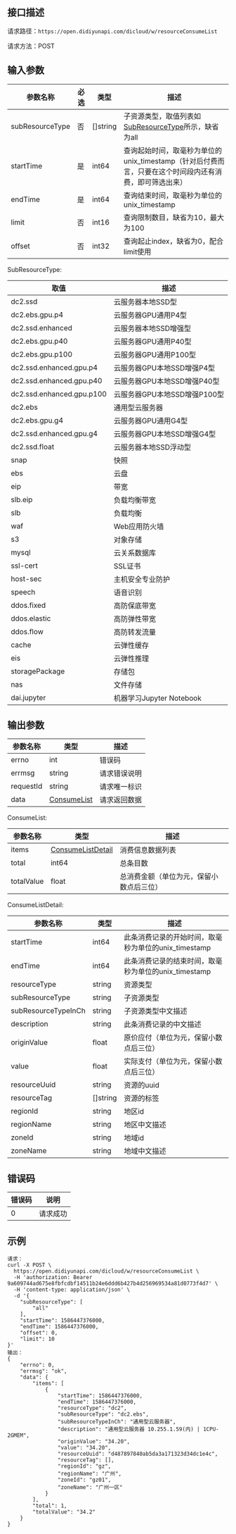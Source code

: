 ## 接口描述
请求路径：`https://open.didiyunapi.com/dicloud/w/resourceConsumeList`

请求方法：POST

## 输入参数
|参数名称 | 必选 | 类型 | 描述|
|--------|-----|-----|-----|
| subResourceType | 否 | []string |子资源类型，取值列表如[SubResourceType](#subResourceType)所示，缺省为all|
| startTime | 是 | int64 |查询起始时间，取毫秒为单位的unix_timestamp（针对后付费而言，只要在这个时间段内还有消费，即可筛选出来）|
| endTime | 是 | int64 | 查询结束时间，取毫秒为单位的unix_timestamp |
| limit  | 否 | int16  | 查询限制数目，缺省为10，最大为100 |
| offset  | 否 | int32  | 查询起止index，缺省为0，配合limit使用 |

<span id="subResourceType"></span>
SubResourceType:

| 取值 | 描述 |
| ------ | ----- |
|dc2.ssd|云服务器本地SSD型|
|dc2.ebs.gpu.p4|云服务器GPU通用P4型|
|dc2.ssd.enhanced|云服务器本地SSD增强型|
|dc2.ebs.gpu.p40|云服务器GPU通用P40型|
|dc2.ebs.gpu.p100|云服务器GPU通用P100型|
|dc2.ssd.enhanced.gpu.p4|云服务器GPU本地SSD增强P4型|
|dc2.ssd.enhanced.gpu.p40|云服务器GPU本地SSD增强P40型|
|dc2.ssd.enhanced.gpu.p100|云服务器GPU本地SSD增强P100型|
|dc2.ebs|通用型云服务器|
|dc2.ebs.gpu.g4|云服务器GPU通用G4型|
|dc2.ssd.enhanced.gpu.g4|云服务器GPU本地SSD增强G4型|
|dc2.ssd.float|云服务器本地SSD浮动型|
|snap|快照|
|ebs|云盘|
|eip|带宽|
|slb.eip|负载均衡带宽|
|slb|负载均衡|
|waf|Web应用防火墙|
|s3|对象存储|
|mysql|云关系数据库|
|ssl-cert|SSL证书|
|host-sec|主机安全专业防护|
|speech|语音识别|
|ddos.fixed|高防保底带宽|
|ddos.elastic|高防弹性带宽|
|ddos.flow|高防转发流量|
|cache|云弹性缓存|
|eis|云弹性推理|
|storagePackage|存储包|
|nas|文件存储|
|dai.jupyter|机器学习Jupyter Notebook|

## 输出参数
|参数名称  | 类型 | 描述|
|--------|-----|-----|
|errno | int  |错误码 |
|errmsg|string|请求错误说明	|
|requestId |string|请求唯一标识 |
|data | [ConsumeList](#consumeList)	 | 请求返回数据 | 

<span id="consumeList"></span>
ConsumeList:

|参数名称  | 类型 | 描述 |
| -------- | ----- | ----- |
| items | [ConsumeListDetail](#consumeListDetail) | 消费信息数据列表 |
| total | int64 | 总条目数 |
| totalValue | float | 总消费金额（单位为元，保留小数点后三位） |

<span id="consumeListDetail"></span>
ConsumeListDetail:

|参数名称  | 类型 | 描述 |
| -------- | ----- | ----- |
|startTime|int64|此条消费记录的开始时间，取毫秒为单位的unix_timestamp|
|endTime|int64|此条消费记录的结束时间，取毫秒为单位的unix_timestamp|
|resourceType|string|资源类型|
|subResourceType|string|子资源类型|
|subResourceTypeInCh|string|子资源类型中文描述|
|description|string|此条消费记录的中文描述|
|originValue|float|原价应付（单位为元，保留小数点后三位）|
|value|float|实际支付（单位为元，保留小数点后三位）|
|resourceUuid|string|资源的uuid|
|resourceTag|[]string|资源的标签|
|regionId|string|地区id|
|regionName|string|地区中文描述|
|zoneId|string|地域id|
|zoneName|string|地域中文描述|



## 错误码
|错误码 | 说明    |
|------|--------|
| 0    | 请求成功  |

## 示例

```
请求：
curl -X POST \
  https://open.didiyunapi.com/dicloud/w/resourceConsumeList \
  -H 'authorization: Bearer 9a609744ad675e8fbfcdbf14511b24e6ddd6b427b4d256969534a81d0773f4d7' \
  -H 'content-type: application/json' \
  -d '{
    "subResourceType": [
        "all"
    ],
    "startTime": 1586447376000,
    "endTime": 1586447376000,
    "offset": 0,
    "limit": 10
}'
输出：
{
    "errno": 0,
    "errmsg": "ok",
    "data": {
        "items": [
            {
                "startTime": 1586447376000,
                "endTime": 1586447376000,
                "resourceType": "dc2",
                "subResourceType": "dc2.ebs",
                "subResourceTypeInCh": "通用型云服务器",
                "description": "通用型云服务器 10.255.1.59(内) | 1CPU-2GMEM",
                "originValue": "34.20",
                "value": "34.20",
                "resourceUuid": "d487897840ab5da3a171323d34dc1e4c",
                "resourceTag": [],
                "regionId": "gz",
                "regionName": "广州",
                "zoneId": "gz01",
                "zoneName": "广州一区"
            }
        ],
        "total": 1,
        "totalValue": "34.2"
    }
}
```
